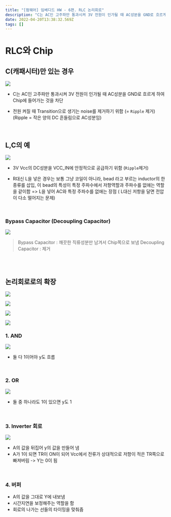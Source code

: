 ```yaml
---
title: "[펌웨어] 임베디드 HW - 6편. RLC 논리회로"
description: "C는 AC인 고주파만 통과시켜 3V 전원이 인가될 때 AC성분을 GND로 흐르게 하여 Chip에 들어가는 것을 차단전원 켜질 때 Transition으로 생기는 noise를 제거하기 위함 (= Ripple 제거)(Ripple = 작은 양의 DC 흔들림으로 AC성분임)3V"
date: 2022-04-20T13:38:32.569Z
tags: []
---
```

# RLC와 Chip

## C(캐패시터)만 있는 경우

![](/images/108105d1-6172-4e34-8c62-ae82578c89f7-image.png)

- C는 AC인 고주파만 통과시켜 3V 전원이 인가될 때 AC성분을 GND로 흐르게 하여 Chip에 들어가는 것을 차단

- 전원 켜질 때 Transition으로 생기는 noise를 제거하기 위함 (= `Ripple` 제거)
  (Ripple = 작은 양의 DC 흔들림으로 AC성분임)


<br/>  

## L,C의 예
![](/images/6d2931c6-118c-4c84-9dc0-853d79b82fef-image.png)


- 3V Vcc의 DC성분을 VCC_IN에 안정적으로 공급하기 위함 (`Ripple`제거)

- R대신 L을 넣은 경우는 보통 그냥 코일이 아니라, bead 라고 부르는 inductor의 한 종류를 삽입, 이 bead의 특성이 특정 주파수에서 저항역할과 주파수를 없애는 역할을 같이함
	=> L을 넣어 AC와 특정 주파수를 없애는 장점
    	( L대신 저항을 달면 전압이 다소 떨어지는 문제)
        
<br/>  

### Bypass Capacitor (Decoupling Capacitor)
![](/images/e3f03a8a-0412-4d9b-924f-84cb6f7256fa-image.png)

> Bypass Capacitor : 깨끗한 직류성분만 남겨서 Chip쪽으로 보냄
> Decoupling Capacitor : 제거  

<br/>  
<br/>  

## 논리회로로의 확장
![](/images/0e4e1ea0-87a5-4d16-b9e0-4fd209c04e57-image.png)

![](/images/cac264da-b359-431b-bb36-c4a474258f8b-image.png)

![](/images/f3a58805-93ad-40f3-bc7a-35de0c57db80-image.png)

![](/images/53d584be-9560-44bf-b5b5-4e71f5d287cc-image.png)


### 1. AND
![](/images/ac4b5f54-9967-47bf-be48-0518632617f1-image.png)

- 둘 다 1이어야 y도 흐름

<br/>  

### 2. OR
![](/images/1db85899-a0f4-4aa5-8d8a-7b66b2c7db57-image.png)

- 둘 중 하나라도 1이 있으면 y도 1

<br/>  

### 3. Inverter 회로
![](/images/00da3027-318c-48b7-bda9-31d0983eeca7-image.png)

- A의 값을 뒤집어 y의 값을 만들어 냄
- A가 1이 되면 TR이 ON이 되어 Vcc에서 전류가 상대적으로 저항이 적은 TR쪽으로 빠져버림 -> Y는 0이 됨

<br/>  

### 4. 버퍼

- A의 값을 그대로 Y에 내보냄
- 시간지연을 보정해주는 역할을 함
- 회로의 나가는 선들의 타이밍을 맞춰줌

